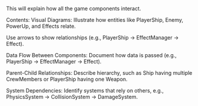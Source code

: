 This will explain how all the game components interact.

Contents:
Visual Diagrams: Illustrate how entities like PlayerShip, Enemy, PowerUp, and Effects relate.

Use arrows to show relationships (e.g., PlayerShip → EffectManager → Effect).

Data Flow Between Components: Document how data is passed (e.g., PlayerShip → EffectManager → Effect).

Parent-Child Relationships: Describe hierarchy, such as Ship having multiple CrewMembers or PlayerShip having one Weapon.

System Dependencies: Identify systems that rely on others, e.g., PhysicsSystem → CollisionSystem → DamageSystem.